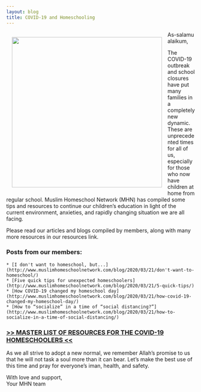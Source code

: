 ```yaml
---
layout: blog
title: COVID-19 and Homeschooling
---
```


<img align="left" style="margin: 15px" src="https://user-images.githubusercontent.com/7043355/77235216-33a2b880-6b71-11ea-8e6c-344232c2b24f.png" width="400px" />

  As-salamu alaikum,

The COVID-19 outbreak and school closures have put many families in a completely new dynamic.  These are unprecedented times for all of us, especially for those who now have children at home from regular school. Muslim Homeschool Network (MHN) has compiled some tips and resources to continue our children’s education in light of the current environment, anxieties, and rapidly changing situation we are all facing. 

Please read our articles and blogs compiled by members, along with many more resources in our resources link. 

### Posts from our members:

    * [I don't want to homeschool, but...](http://www.muslimhomeschoolnetwork.com/blog/2020/03/21/don't-want-to-homeschool/) 
    * [Five quick tips for unexpected homeschoolers](http://www.muslimhomeschoolnetwork.com/blog/2020/03/21/5-quick-tips/)
    * [How COVID-19 changed my homeschool day](http://www.muslimhomeschoolnetwork.com/blog/2020/03/21/how-covid-19-changed-my-homeschool-day/)
    * [How to “socialize” in a time of “social distancing?”](http://www.muslimhomeschoolnetwork.com/blog/2020/03/21/how-to-socialize-in-a-time-of-social-distancing/)


### [>> MASTER LIST OF RESOURCES FOR THE COVID-19 HOMESCHOOLERS <<](https://docs.google.com/spreadsheets/d/1Ev0eVZNSiAAQY5CeitQ-LbEu1Esn7ahgchPBIg_to_M/edit?usp=sharing)

As we all strive to adopt a new normal, we remember Allah’s promise to us that he will not task a soul more than it can bear. Let’s make the best use of this time and pray for everyone’s iman, health, and safety. 

With love and support,  
Your MHN team
